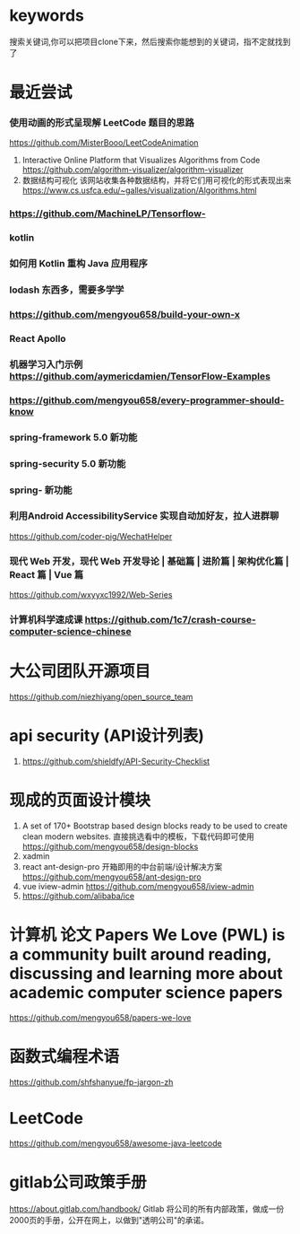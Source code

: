 # keywords
搜索关键词,你可以把项目clone下来，然后搜索你能想到的关键词，指不定就找到了

# 最近尝试

### 使用动画的形式呈现解 LeetCode 题目的思路
https://github.com/MisterBooo/LeetCodeAnimation
1. Interactive Online Platform that Visualizes Algorithms from Code
https://github.com/algorithm-visualizer/algorithm-visualizer
1. 数据结构可视化 该网站收集各种数据结构，并将它们用可视化的形式表现出来
https://www.cs.usfca.edu/~galles/visualization/Algorithms.html
### https://github.com/MachineLP/Tensorflow-

### kotlin

### 如何用 Kotlin 重构 Java 应用程序

### lodash 东西多，需要多学学

### https://github.com/mengyou658/build-your-own-x

### React Apollo

### 机器学习入门示例 https://github.com/aymericdamien/TensorFlow-Examples

### https://github.com/mengyou658/every-programmer-should-know

### spring-framework 5.0 新功能

### spring-security 5.0 新功能

### spring- 新功能

### 利用Android AccessibilityService 实现自动加好友，拉人进群聊
https://github.com/coder-pig/WechatHelper

### 现代 Web 开发，现代 Web 开发导论 | 基础篇 | 进阶篇 | 架构优化篇 | React 篇 | Vue 篇
https://github.com/wxyyxc1992/Web-Series


### 计算机科学速成课 https://github.com/1c7/crash-course-computer-science-chinese


# 大公司团队开源项目
https://github.com/niezhiyang/open_source_team


# api security (API设计列表)
1. https://github.com/shieldfy/API-Security-Checklist

# 现成的页面设计模块
1. A set of 170+ Bootstrap based design blocks ready to be used to create clean modern websites. 直接挑选看中的模板，下载代码即可使用
https://github.com/mengyou658/design-blocks
1. xadmin
1. react ant-design-pro 开箱即用的中台前端/设计解决方案
https://github.com/mengyou658/ant-design-pro
1. vue iview-admin
https://github.com/mengyou658/iview-admin
1. https://github.com/alibaba/ice


# 计算机 论文 Papers We Love (PWL) is a community built around reading, discussing and learning more about academic computer science papers
https://github.com/mengyou658/papers-we-love


# 函数式编程术语
https://github.com/shfshanyue/fp-jargon-zh


# LeetCode
https://github.com/mengyou658/awesome-java-leetcode

# gitlab公司政策手册
https://about.gitlab.com/handbook/ Gitlab 将公司的所有内部政策，做成一份2000页的手册，公开在网上，以做到"透明公司"的承诺。
